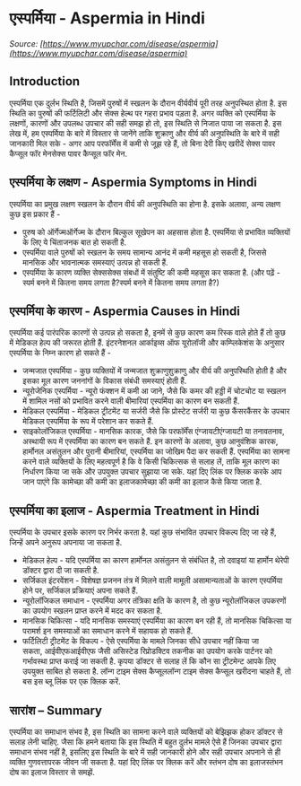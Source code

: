# एस्पर्मिया - Aspermia in Hindi
_Source: [https://www.myupchar.com/disease/aspermia](https://www.myupchar.com/disease/aspermia)_

## Introduction
एस्पर्मिया एक दुर्लभ स्थिति है, जिसमें पुरुषों में स्खलन के दौरान वीर्यवीर्य पूरी तरह अनुपस्थित होता है. इस स्थिति का पुरुषों की फर्टिलिटी और सेक्स हेल्थ पर गहरा प्रभाव पड़ता है. अगर व्यक्ति को एस्पर्मिया के लक्षणों, कारणों और उपलब्ध उपचार की सही समझ हो तो, इस स्थिति से निजात पाया जा सकता है.
इस लेख में, हम एस्पर्मिया के बारे में विस्तार से जानेंगे ताकि शुक्राणु और वीर्य की अनुपस्थिति के बारे में सही जानकारी मिल सके -
अगर आप परफॉर्मेंस में कमी से जूझ रहे हैं, तो बिना देरी किए खरीदें सेक्स पावर कैप्सूल फॉर मेनसेक्स पावर कैप्सूल फॉर मेन.

## एस्पर्मिया के लक्षण - Aspermia Symptoms in Hindi
एस्पर्मिया का प्रमुख लक्षण स्खलन के दौरान वीर्य की अनुपस्थिति का होना है. इसके अलावा, अन्य लक्षण कुछ इस प्रकार हैं -
- पुरुष को ऑर्गेज्मऑर्गेज्म के दौरान बिल्कुल सूखेपन का अहसास होता है. एस्पर्मिया से प्रभावित व्यक्तियों के लिए ये चिंताजनक बात हो सकती है.
- एस्पर्मिया वाले पुरुषों को स्खलन के समय सामान्य आनंद में कमी महसूस हो सकती है, जिससे मानसिक और भावनात्मक समस्याएं उत्पन्न हो सकती हैं.
- एस्पर्मिया के कारण व्यक्ति सेक्ससेक्स संबधों में संतुष्टि की कमी महसूस कर सकता है.
(और पढ़ें - स्पर्म बनने में कितना समय लगता है?स्पर्म बनने में कितना समय लगता है?)

## एस्पर्मिया के कारण - Aspermia Causes in Hindi
एस्पर्मिया कई पारंपरिक कारणों से उत्पन्न हो सकता है, इनमें से कुछ कारण कम रिस्क वाले होते हैं तो कुछ में मेडिकल हेल्प की जरूरत होती हैं. इंटरनेशनल आर्काइव्स ऑफ यूरोलॉजी और कम्प्लिकेशंस के अनुसार एस्पर्मिया के निम्न कारण हो सकते हैं -
- जन्मजात एस्पर्मिया - कुछ व्यक्तियों में जन्मजात शुक्राणुशुक्राणु और वीर्य की अनुपस्थिति होती है और इसका मूल कारण जननांगों के विकास संबंधी समस्याएं होती हैं.
- न्यूरोजेनिक एस्पर्मिया - न्यूरो फंक्शन में कमी आ जाने, जैसे कि कमर की हड्डी में चोटचोट या स्खलन में शामिल नसों को प्रभावित करने वाली बीमारियां एस्पर्मिया का कारण बन सकती हैं.
- मेडिकल एस्पर्मिया - मेडिकल ट्रीटमेंट या सर्जरी जैसे कि प्रोस्टेट सर्जरी या कुछ कैंसरकैंसर के उपचार मेडिकल एस्पर्मिया के रूप में परेशान कर सकते हैं.
- साइकोलॉजिकल एस्पर्मिया - मानसिक कारक, जैसे कि परफॉर्मेंस एंग्जायटीएंग्जायटी या तनावतनाव, अस्थायी रूप में एस्पर्मिया का कारण बन सकते हैं.
इन कारणों के अलावा, कुछ आनुवंशिक कारक, हार्मोनल असंतुलन और पुरानी बीमारियां, एस्पर्मिया का जोखिम पैदा कर सकती हैं. एस्पर्मिया का सामना करने वाले व्यक्तियों के लिए महत्वपूर्ण है कि वे किसी चिकित्सक से सलाह लें, ताकि मूल कारण का निर्धारण किया जा सके और उपयुक्त उपचार सुझाया जा सके.
यहां दिए लिंक पर क्लिक करके आप जान पाएंगे कि कामेच्छा की कमी का इलाजकामेच्छा की कमी का इलाज कैसे किया जाता है.

## एस्पर्मिया का इलाज - Aspermia Treatment in Hindi
एस्पर्मिया के उपचार इसके कारण पर निर्भर करता है. यहां कुछ संभावित उपचार विकल्प दिए जा रहे हैं, जिन्हें अपने अनुरूप अपनाया जा सकता है.
- मेडिकल हेल्प - यदि एस्पर्मिया का कारण हार्मोनल असंतुलन से संबंधित है, तो दवाइयां या हार्मोन थेरेपी डॉक्टर द्वारा दी जा सकती है.
- सर्जिकल इंटरवेंशन - विशेषज्ञ प्रजनन तंत्र में मिलने वाली मामूली असामान्यताओं के कारण एस्पर्मिया होने पर, सर्जिकल प्रक्रियाएं अपना सकते हैं.
- न्यूरोलॉजिकल समाधान - एस्पर्मिया अगर तंत्रिका क्षति के कारण है, तो कुछ न्यूरोलॉजिकल उपकरणों का उपयोग स्खलन प्राप्त करने में मदद कर सकता है.
- मानसिक चिकित्सा - यदि मानसिक समस्याएं एस्पर्मिया का कारण बन रही हैं, तो मानसिक चिकित्सा या परामर्श इन समस्याओं का समाधान करने में सहायक हो सकते हैं.
- फर्टिलिटी ट्रीटमेंट के विकल्प - ऐसे एस्पर्मिया के मामले जिनका सीधे उपचार नहीं किया जा सकता, आईवीएफआईवीएफ जैसी असिस्टेड रिप्रोडक्टिव तकनीक का उपयोग करके पार्टनर को गर्भावस्था प्राप्त कराई जा सकती है. कृपया डॉक्टर से सलाह लें कि कौन सा ट्रीटमेन्ट आपके लिए उपयुक्त साबित हो सकता है.
लॉन्ग टाइम सेक्स कैप्सूललॉन्ग टाइम सेक्स कैप्सूल खरीदना चाहते हैं, तो बस इस ब्लू लिंक पर एक क्लिक करें.

## सारांश – Summary
एस्पर्मिया का समाधान संभव है, इस स्थिति का सामना करने वाले व्यक्तियों को बेझिझक होकर डॉक्टर से सलाह लेनी चाहिए. जैसा कि हमने बताया कि इस स्थिति में बहुत दुर्लभ मामले ऐसे हैं जिनका उपचार द्वारा समाधान संभव नहीं है, इसलिए इस स्थिति के बारे में सही जानकारी होने और सही उपचार अपनाने से ही व्यक्ति गुणवत्तापरक जीवन जी सकता है.
यहां दिए लिंक पर क्लिक करें और स्तंभन दोष का इलाजस्तंभन दोष का इलाज विस्तार से समझें.

